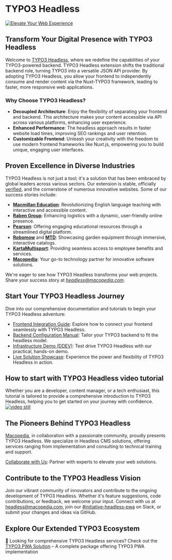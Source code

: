 # TYPO3 Headless

[![Elevate Your Web Experience](https://user-images.githubusercontent.com/110533329/195363160-da91523b-71ed-4356-a521-c46a369d1b7f.jpg)](https://macopedia.com/products/typo3-headless-and-pwa?utm_source=GitHub)

## Transform Your Digital Presence with TYPO3 Headless

Welcome to [TYPO3 Headless](https://github.com/TYPO3-Headless/headless), where we redefine the capabilities of your TYPO3-powered backend. TYPO3 Headless extension shifts the traditional backend role, turning TYPO3 into a versatile JSON API provider. By adopting TYPO3 Headless, you allow your frontend to independently consume and render content via the Nuxt-TYPO3 framework, leading to faster, more responsive web applications.

### Why Choose TYPO3 Headless?
- **Decoupled Architecture**: Enjoy the flexibility of separating your frontend and backend. This architecture makes your content accessible via API across various platforms, enhancing user experience.
- **Enhanced Performance**: The headless approach results in faster website load times, improving SEO rankings and user retention.
- **Customizable Frontend**: Unleash your creativity with the freedom to use modern frontend frameworks like Nuxt.js, empowering you to build unique, engaging user interfaces.

## Proven Excellence in Diverse Industries

TYPO3 Headless is not just a tool; it's a solution that has been embraced by global leaders across various sectors. Our extension is stable, officially [verified](https://typo3.com/typo3-cms/verified-extensions-integrations-for-typo3/extensions/headless-extension-for-typo3), and the cornerstone of numerous innovative websites. Some of our success stories include:

- **[Macmillan Education](https://www.macmillanenglish.com/)**: Revolutionizing English language teaching with interactive and accessible content.
- **[Raben Group](https://www.raben-group.com/)**: Enhancing logistics with a dynamic, user-friendly online presence.
- **[Pearson](https://www.pearson.pl/)**: Offering engaging educational resources through a streamlined digital platform.
- **[Robomow](https://robomow.com/)** and **[MTD](https://mtd-en.com/)**: Showcasing garden equipment through immersive, interactive catalogs.
- **[KartaMultisport](https://www.kartamultisport.pl/en/)**: Providing seamless access to employee benefits and services.
- **[Macopedia](https://macopedia.com/)**: Your go-to technology partner for innovative software solutions.

We're eager to see how TYPO3 Headless transforms your web projects. Share your success story at *headless@macopedia.com*.

## Start Your TYPO3 Headless Journey

Dive into our comprehensive documentation and tutorials to begin your TYPO3 Headless adventure:

- [Frontend Integration Guide](https://typo3-headless.github.io/nuxt-typo3/): Explore how to connect your frontend seamlessly with TYPO3 Headless.
- [Backend Configuration Manual](https://docs.typo3.org/p/friendsoftypo3/headless/main/en-us/Index.html): Tailor your TYPO3 backend to fit the headless model.
- [Infrastructure Demo (DDEV)](https://github.com/TYPO3-Headless/pwa-demo): Test drive TYPO3 Headless with our practical, hands-on demo.
- [Live Solution Showcase](https://demo.t3pwa.com/): Experience the power and flexibility of TYPO3 Headless in action.

## How to start with TYPO3 Headless video tutorial

Whether you are a developer, content manager, or a tech enthusiast, this tutorial is tailored to provide a comprehensive introduction to TYPO3 Headless, helping you to get started on your journey with confidence.
[![video still](https://i.ytimg.com/vi/7MOwugAyHkY/hq720.jpg)](https://www.youtube.com/watch?v=7MOwugAyHkY)

## The Pioneers Behind TYPO3 Headless

[Macopedia](https://macopedia.com/?utm_source=GitHub), in collaboration with a passionate community, proudly presents TYPO3 Headless. We specialize in Headless CMS solutions, offering services ranging from implementation and consulting to technical training and support.

[Collaborate with Us](https://macopedia.com/products/t3-headless?utm_source=GitHub): Partner with experts to elevate your web solutions.

## Contribute to the TYPO3 Headless Vision

Join our vibrant community of innovators and contribute to the ongoing development of TYPO3 Headless. Whether it's feature suggestions, code contributions, or feedback, we welcome your input. Connect with us at headless@macopedia.com, join our [#initiative-headless-pwa](https://typo3.slack.com/archives/CDJK80WV6) on Slack, or submit your changes and ideas via GitHub.

## Explore Our Extended TYPO3 Ecosystem

:pushpin: Looking for comprehensive TYPO3 Headless services? Check out the [TYPO3 PWA Solution](https://t3pwa.com/?utm_source=GitHub) – A complete package offering TYPO3 PWA implementation
